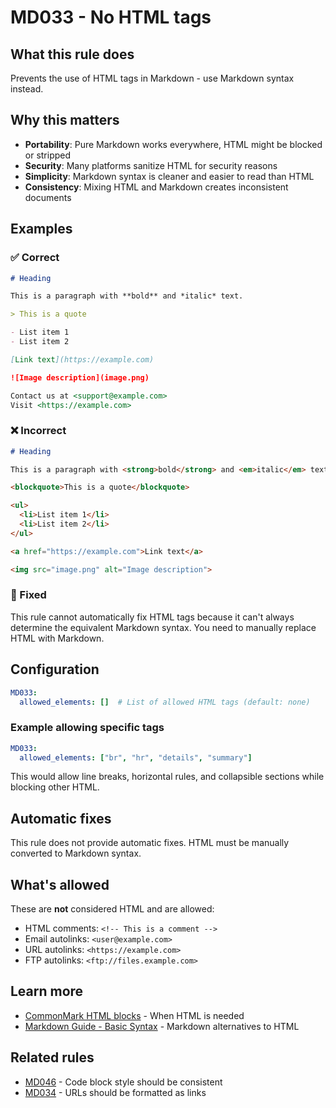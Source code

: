 # MD033 - No HTML tags

## What this rule does

Prevents the use of HTML tags in Markdown - use Markdown syntax instead.

## Why this matters

- **Portability**: Pure Markdown works everywhere, HTML might be blocked or stripped
- **Security**: Many platforms sanitize HTML for security reasons
- **Simplicity**: Markdown syntax is cleaner and easier to read than HTML
- **Consistency**: Mixing HTML and Markdown creates inconsistent documents

## Examples

### ✅ Correct

```markdown
# Heading

This is a paragraph with **bold** and *italic* text.

> This is a quote

- List item 1
- List item 2

[Link text](https://example.com)

![Image description](image.png)

Contact us at <support@example.com>
Visit <https://example.com>
```

### ❌ Incorrect

<!-- rumdl-disable MD033 -->

```markdown
# Heading

This is a paragraph with <strong>bold</strong> and <em>italic</em> text.

<blockquote>This is a quote</blockquote>

<ul>
  <li>List item 1</li>
  <li>List item 2</li>
</ul>

<a href="https://example.com">Link text</a>

<img src="image.png" alt="Image description">
```

<!-- rumdl-enable MD033 -->

### 🔧 Fixed

This rule cannot automatically fix HTML tags because it can't always determine the equivalent Markdown syntax. You need to manually replace HTML with Markdown.

## Configuration

```yaml
MD033:
  allowed_elements: []  # List of allowed HTML tags (default: none)
```

### Example allowing specific tags

```yaml
MD033:
  allowed_elements: ["br", "hr", "details", "summary"]
```

This would allow line breaks, horizontal rules, and collapsible sections while blocking other HTML.

## Automatic fixes

This rule does not provide automatic fixes. HTML must be manually converted to Markdown syntax.

## What's allowed

These are **not** considered HTML and are allowed:
- HTML comments: `<!-- This is a comment -->`
- Email autolinks: `<user@example.com>`
- URL autolinks: `<https://example.com>`
- FTP autolinks: `<ftp://files.example.com>`

## Learn more

- [CommonMark HTML blocks](https://spec.commonmark.org/0.31.2/#html-blocks) - When HTML is needed
- [Markdown Guide - Basic Syntax](https://www.markdownguide.org/basic-syntax/) - Markdown alternatives to HTML

## Related rules

- [MD046](md046.md) - Code block style should be consistent
- [MD034](md034.md) - URLs should be formatted as links
